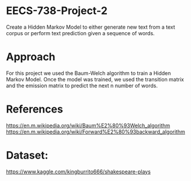 # EECS-738-Project-2
Create a Hidden Markov Model to either generate new text from a text corpus or perform text prediction given a sequence of words. 
# Approach
For this project we used the Baum-Welch algorithm to train a Hidden Markov Model. Once the model was trained, we used the transition matrix
and the emission matrix to predict the next n number of words. 

# References 
https://en.m.wikipedia.org/wiki/Baum%E2%80%93Welch_algorithm
https://en.m.wikipedia.org/wiki/Forward%E2%80%93backward_algorithm

# Dataset:
https://www.kaggle.com/kingburrito666/shakespeare-plays
